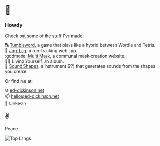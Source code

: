 # 👋
### Howdy!

<!-- My tools of choice:  
![JavaScript](https://img.shields.io/badge/javascript-%23323330.svg?style=plastic&logo=javascript&logoColor=%23F7DF1E)
![HTML5](https://img.shields.io/badge/html5-%23E34F26.svg?style=plastic&logo=html5&logoColor=white)
![CSS3](https://img.shields.io/badge/css3-%231572B6.svg?style=plastic&logo=css3&logoColor=white)  
![React](https://img.shields.io/badge/React-blue?style=plastic&logo=React&logoColor=white)
![NodeJS](https://img.shields.io/badge/node.js-6DA55F?style=plastic&logo=node.js&logoColor=white)
![Express.js](https://img.shields.io/badge/express.js-%23404d59.svg?style=plastic&logo=express&logoColor=%2361DAFB)  
![MongoDB](https://img.shields.io/badge/MongoDB-%234ea94b.svg?style=plastic&logo=mongodb&logoColor=white)
![Git](https://img.shields.io/badge/git-%23F05033.svg?style=plastic&logo=git&logoColor=white) -->


<!--:floppy_disk: -->
Check out some of the stuff I've made: 

:capital_abcd: [Tumbleword](https://ed-dickinson.net/tumbleword/), a game that plays like a hybrid between Wordle and Tetris.  
:runner: [Jog-Log](https://jog-log.netlify.app/), a run-tracking web app.   
:godmode: [Multi Mask](https://multi-mask.netlify.app/), a communal mask-creation website.  
:fairy_man: [Living Yourself](https://ed-dickinson.net/living-yourself), an album.  
:small_orange_diamond: [Sound Shapes](https://ed-dickinson.net/sound-shapes/1/), a instrument (??) that generates sounds from the shapes you create.

Or find me at:

:globe_with_meridians: [ed-dickinson.net](https://ed-dickinson.net/)  
:mailbox: hello@ed-dickinson.net   
:briefcase: [LinkedIn](www.linkedin.com/in/-ed-dickinson)


### :v:
Peace

<!-- ![Ed's GitHub stats](https://github-readme-stats.vercel.app/api?username=ed-dickinson&show_icons=true&hide=prs) -->

![Top Langs](https://github-readme-stats.vercel.app/api/top-langs/?username=ed-dickinson&langs_count=8&layout=compact&exclude_repo=hi,ed-dickinson.github.io&theme=transparent)


<!--
**ed-dickinson/ed-dickinson** is a ✨ _special_ ✨ repository because its `README.md` (this file) appears on your GitHub profile.
-->

<!-- 
I am on:
![LinkedIn](https://img.shields.io/badge/linkedin-%230077B5.svg?style=plastic&logo=linkedin&logoColor=white)

![TypeScript](https://img.shields.io/badge/typescript-%23007ACC.svg?style=for-the-badge&logo=typescript&logoColor=white)![React](https://img.shields.io/badge/react-%2320232a.svg?style=for-the-badge&logo=react&logoColor=%2361DAFB)![Svelte](https://img.shields.io/badge/svelte-%23f1413d.svg?style=for-the-badge&logo=svelte&logoColor=white)![Webpack](https://img.shields.io/badge/webpack-%238DD6F9.svg?style=for-the-badge&logo=webpack&logoColor=black)
![Swift](https://img.shields.io/badge/swift-F54A2A?style=plastic&logo=swift&logoColor=white)
![Adobe Premiere Pro](https://img.shields.io/badge/Adobe%20Premiere%20Pro-9999FF.svg?style=for-the-badge&logo=Adobe%20Premiere%20Pro&logoColor=white) -->
